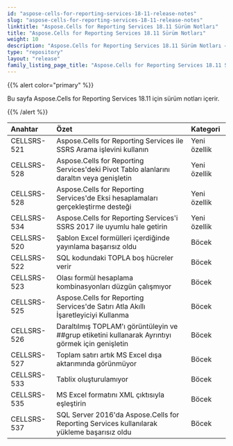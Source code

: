 ```yaml
---
id: "aspose-cells-for-reporting-services-18-11-release-notes"
slug: "aspose-cells-for-reporting-services-18-11-release-notes"
linktitle: "Aspose.Cells for Reporting Services 18.11 Sürüm Notları"
title: "Aspose.Cells for Reporting Services 18.11 Sürüm Notları"
weight: 10
description: "Aspose.Cells for Reporting Services 18.11 Sürüm Notları – the latest updates and fixes."
type: "repository"
layout: "release"
family_listing_page_title: "Aspose.Cells for Reporting Services 18.11 Sürüm Notları"
---
```

{{% alert color="primary" %}} 

Bu sayfa Aspose.Cells for Reporting Services 18.11 için sürüm notları içerir.

{{% /alert %}} 

|**Anahtar**|**Özet**|**Kategori**|
|:- |:- |:- |
|CELLSRS-521|Aspose.Cells for Reporting Services ile SSRS Arama işlevini kullanın|Yeni özellik|
|CELLSRS-528|Aspose.Cells for Reporting Services'deki Pivot Tablo alanlarını daraltın veya genişletin|Yeni özellik|
|CELLSRS-528|Aspose.Cells for Reporting Services'de Eksi hesaplamaları gerçekleştirme desteği|Yeni özellik|
|CELLSRS-534|Aspose.Cells for Reporting Services'i SSRS 2017 ile uyumlu hale getirin|Yeni özellik|
|CELLSRS-520|Şablon Excel formülleri içerdiğinde yayınlama başarısız oldu|Böcek|
|CELLSRS-522|SQL kodundaki TOPLA boş hücreler verir|Böcek|
|CELLSRS-523|Olası formül hesaplama kombinasyonları düzgün çalışmıyor|Böcek|
|CELLSRS-525|Aspose.Cells for Reporting Services'de Satırı Atla Akıllı İşaretleyiciyi Kullanma|Böcek|
|CELLSRS-526|Daraltılmış TOPLAM'ı görüntüleyin ve ##grup etiketini kullanarak Ayrıntıyı görmek için genişletin|Böcek|
|CELLSRS-527|Toplam satırı artık MS Excel dışa aktarımında görünmüyor|Böcek|
|CELLSRS-533|Tablix oluşturulamıyor|Böcek|
|CELLSRS-535|MS Excel formatını XML çıktısıyla eşleştirin|Böcek|
|CELLSRS-537|SQL Server 2016'da Aspose.Cells for Reporting Services kullanılarak yükleme başarısız oldu|Böcek|

